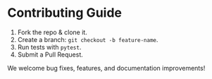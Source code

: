# Contributing Guide

1. Fork the repo & clone it.
2. Create a branch: `git checkout -b feature-name`.
3. Run tests with `pytest`.
4. Submit a Pull Request.

We welcome bug fixes, features, and documentation improvements!
